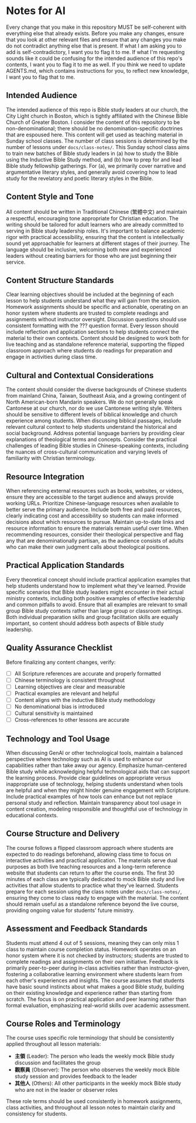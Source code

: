 # Notes for AI

Every change that you make in this repository MUST be self-coherent with everything else that already exists. Before you make any changes, ensure that you look at other relevant files and ensure that any changes you make do not contradict anything else that is present. If what I am asking you to add is self-contradictory, I want you to flag it to me. If what I'm requesting sounds like it could be confusing for the intended audience of this repo's contents, I want you to flag it to me as well. If you think we need to update AGENTS.md, which contains instructions for you, to reflect new knowledge, I want you to flag that to me.

## Intended Audience

The intended audience of this repo is Bible study leaders at our church, the City Light church in Boston, which is tightly affiliated with the Chinese Bible Church of Greater Boston. I consider the content of this repository to be non-denominational; there should be no denomination-specific doctrines that are espoused here. This content will get used as teaching material in Sunday school classes. The number of class sessions is determined by the number of lessons under `docs/class-notes/`. This Sunday school class aims to train new batches of Bible study leaders in (a) how to study the Bible using the Inductive Bible Study method, and (b) how to prep for and lead Bible study fellowship gatherings. For (a), we primarily cover narrative and argumentative literary styles, and generally avoid covering how to lead study for the revelatory and poetic literary styles in the Bible.

## Content Style and Tone

All content should be written in Traditional Chinese (繁體中文) and maintain a respectful, encouraging tone appropriate for Christian education. The writing should be tailored for adult learners who are already committed to serving in Bible study leadership roles. It's important to balance academic rigor with practical accessibility, ensuring that the content is intellectually sound yet approachable for learners at different stages of their journey. The language should be inclusive, welcoming both new and experienced leaders without creating barriers for those who are just beginning their service.

## Content Structure Standards

Clear learning objectives should be included at the beginning of each lesson to help students understand what they will gain from the session. Homework assignments should be specific and actionable, operating on an honor system where students are trusted to complete readings and assignments without instructor oversight. Discussion questions should use consistent formatting with the ??? question format. Every lesson should include reflection and application sections to help students connect the material to their own contexts. Content should be designed to work both for live teaching and as standalone reference material, supporting the flipped classroom approach where students do readings for preparation and engage in activities during class time.

## Cultural and Contextual Considerations

The content should consider the diverse backgrounds of Chinese students from mainland China, Taiwan, Southeast Asia, and a growing contingent of North American-born Mandarin speakers. We do not generally speak Cantonese at our church, nor do we use Cantonese writing style. Writers should be sensitive to different levels of biblical knowledge and church experience among students. When discussing biblical passages, include relevant cultural context to help students understand the historical and social background. Address potential language barriers by providing clear explanations of theological terms and concepts. Consider the practical challenges of leading Bible studies in Chinese-speaking contexts, including the nuances of cross-cultural communication and varying levels of familiarity with Christian terminology.

## Resource Integration

When referencing external resources such as books, websites, or videos, ensure they are accessible to the target audience and always provide working URLs. Prioritize Chinese-language resources when available to better serve the primary audience. Include both free and paid resources, clearly indicating cost and accessibility so students can make informed decisions about which resources to pursue. Maintain up-to-date links and resource information to ensure the materials remain useful over time. When recommending resources, consider their theological perspective and flag any that are denominationally partisan, as the audience consists of adults who can make their own judgment calls about theological positions.

## Practical Application Standards

Every theoretical concept should include practical application examples that help students understand how to implement what they've learned. Provide specific scenarios that Bible study leaders might encounter in their actual ministry contexts, including both positive examples of effective leadership and common pitfalls to avoid. Ensure that all examples are relevant to small group Bible study contexts rather than large group or classroom settings. Both individual preparation skills and group facilitation skills are equally important, so content should address both aspects of Bible study leadership.

## Quality Assurance Checklist

Before finalizing any content changes, verify:
- [ ] All Scripture references are accurate and properly formatted
- [ ] Chinese terminology is consistent throughout
- [ ] Learning objectives are clear and measurable
- [ ] Practical examples are relevant and helpful
- [ ] Content aligns with the inductive Bible study methodology
- [ ] No denominational bias is introduced
- [ ] Cultural sensitivity is maintained
- [ ] Cross-references to other lessons are accurate

## Technology and Tool Usage

When discussing GenAI or other technological tools, maintain a balanced perspective where technology such as AI is used to enhance our capabilities rather than take away our agency. Emphasize human-centered Bible study while acknowledging helpful technological aids that can support the learning process. Provide clear guidelines on appropriate versus inappropriate use of technology, helping students understand when tools are helpful and when they might hinder genuine engagement with Scripture. Include practical examples of how tools can enhance but not replace personal study and reflection. Maintain transparency about tool usage in content creation, modeling responsible and thoughtful use of technology in educational contexts.

## Course Structure and Delivery

The course follows a flipped classroom approach where students are expected to do readings beforehand, allowing class time to focus on interactive activities and practical application. The materials serve dual purposes as both live teaching resources and a long-term reference website that students can return to after the course ends. The first 30 minutes of each class are typically dedicated to mock Bible study and live activities that allow students to practice what they've learned. Students prepare for each session using the class notes under `docs/class-notes/`, ensuring they come to class ready to engage with the material. The content should remain useful as a standalone reference beyond the live course, providing ongoing value for students' future ministry.

## Assessment and Feedback Standards

Students must attend 4 out of 5 sessions, meaning they can only miss 1 class to maintain course completion status. Homework operates on an honor system where it is not checked by instructors; students are trusted to complete readings and assignments on their own initiative. Feedback is primarily peer-to-peer during in-class activities rather than instructor-given, fostering a collaborative learning environment where students learn from each other's experiences and insights. The course assumes that students have basic sound instincts about what makes a good Bible study, building on their existing knowledge and experience rather than starting from scratch. The focus is on practical application and peer learning rather than formal evaluation, emphasizing real-world skills over academic assessment.

## Course Roles and Terminology

The course uses specific role terminology that should be consistently applied throughout all lesson materials:

- **主領** (Leader): The person who leads the weekly mock Bible study discussion and facilitates the group
- **觀察員** (Observer): The person who observes the weekly mock Bible study session and provides feedback to the leader
- **其他人** (Others): All other participants in the weekly mock Bible study who are not in the leader or observer roles

These role terms should be used consistently in homework assignments, class activities, and throughout all lesson notes to maintain clarity and consistency for students.
